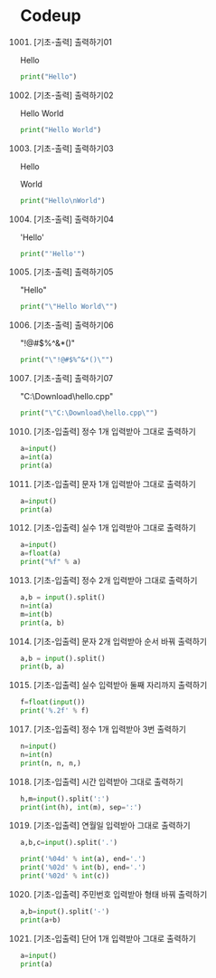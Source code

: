 # Codeup 

1001. [기초-출력] 출력하기01

Hello

```python
print("Hello")
```

1002. [기초-출력] 출력하기02

Hello World

```python
print("Hello World")
```

1003. [기초-출력] 출력하기03

Hello

World
```python
print("Hello\nWorld")
```

1004. [기초-출력] 출력하기04

'Hello'

```python
print("'Hello'")
```

1005. [기초-출력] 출력하기05

"Hello"

```python
print("\"Hello World\"")
```

1006. [기초-출력] 출력하기06

"!@#$%^&*()"

```python
print("\"!@#$%^&*()\"")
```

1007. [기초-출력] 출력하기07

"C:\Download\hello.cpp"

```python
print("\"C:\Download\hello.cpp\"")
```

1010. [기초-입출력] 정수 1개 입력받아 그대로 출력하기

```python
a=input()
a=int(a)
print(a)
```

1011. [기초-입출력] 문자 1개 입력받아 그대로 출력하기

```python
a=input()
print(a)
```

1012. [기초-입출력] 실수 1개 입력받아 그대로 출력하기

```python
a=input()
a=float(a)
print("%f" % a)
```

1013. [기초-입출력] 정수 2개 입력받아 그대로 출력하기

```python
a,b = input().split()
n=int(a)
m=int(b)
print(a, b)
```

1014. [기초-입출력] 문자 2개 입력받아 순서 바꿔 출력하기

```python
a,b = input().split()
print(b, a)
```

1015. [기초-입출력] 실수 입력받아 둘째 자리까지 출력하기

```python
f=float(input())
print('%.2f' % f)
```

1017. [기초-입출력] 정수 1개 입력받아 3번 출력하기

```python
n=input()
n=int(n)
print(n, n, n,)
```

1018. [기초-입출력] 시간 입력받아 그대로 출력하기

```python
h,m=input().split(':')
print(int(h), int(m), sep=':')
```

1019. [기초-입출력] 연월일 입력받아 그대로 출력하기

```python
a,b,c=input().split('.')

print('%04d' % int(a), end='.')
print('%02d' % int(b), end='.')
print('%02d' % int(c))
```

1020. [기초-입출력] 주민번호 입력받아 형태 바꿔 출력하기

```python
a,b=input().split('-')
print(a+b)
```

1021. [기초-입출력] 단어 1개 입력받아 그대로 출력하기

```python
a=input()
print(a)
```